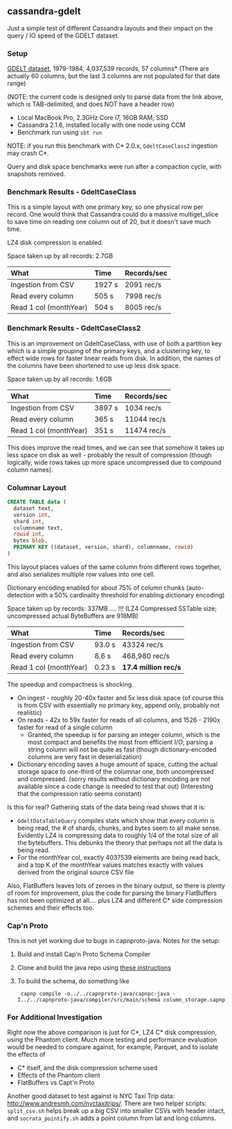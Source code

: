 ## cassandra-gdelt

Just a simple test of different Cassandra layouts and their impact on the query / IO speed of the GDELT dataset.

### Setup

[GDELT dataset](http://data.gdeltproject.org/events/index.html), 1979-1984, 4,037,539 records, 57 columns* (There are actually 60 columns, but the last 3 columns are not populated for that date range)

(NOTE: the current code is designed only to parse data from the link above, which is TAB-delimited, and does NOT have a header row)

- Local MacBook Pro,  2.3GHz Core i7, 16GB RAM, SSD
- Cassandra 2.1.6, installed locally with one node using CCM
- Benchmark run using `sbt run`

NOTE: if you run this benchmark with C* 2.0.x, `GdeltCaseClass2` ingestion may crash C*.

Query and disk space benchmarks were run after a compaction cycle, with snapshots removed.

### Benchmark Results - GdeltCaseClass

This is a simple layout with one primary key, so one physical row per record.  One would think that Cassandra could do a massive multiget_slice to save time on reading one column out of 20, but it doesn't save much time.

LZ4 disk compression is enabled.

Space taken up by all records: 2.7GB

| What                | Time     | Records/sec   |
| :------------------ | :------- | :------------ |
| Ingestion from CSV  | 1927 s   | 2091 rec/s    |
| Read every column   | 505 s    | 7998 rec/s   |
| Read 1 col (monthYear) | 504 s | 8005 rec/s   |

### Benchmark Results - GdeltCaseClass2

This is an improvement on GdeltCaseClass, with use of both a partition key which is a simple grouping of the primary keys, and a clustering key, to effect wide rows for faster linear reads from disk.  In addition, the names of the columns have been shortened to use up less disk space.

Space taken up by all records: 1.6GB

| What                | Time     | Records/sec   |
| :------------------ | :------- | :------------ |
| Ingestion from CSV  | 3897 s   | 1034 rec/s    |
| Read every column   | 365 s    | 11044 rec/s   |
| Read 1 col (monthYear) | 351 s | 11474 rec/s   |

This does improve the read times, and we can see that somehow it takes up less space on disk as well - probably the result of compression (though logically, wide rows takes up more space uncompressed due to compound column names).

### Columnar Layout

```sql
CREATE TABLE data (
  dataset text,
  version int,
  shard int,
  columnname text,
  rowid int,
  bytes blob,
  PRIMARY KEY ((dataset, version, shard), columnname, rowid)
)
```

This layout places values of the same column from different rows together, and also serializes multiple row values into one cell.

Dictionary encoding enabled for about 75% of column chunks
(auto-detection with a 50% cardinality threshold for enabling dictionary encoding)

Space taken up by records:  337MB .... !!!
(LZ4 Compressed SSTable size; uncompressed actual ByteBuffers are 918MB)

| What                | Time     | Records/sec   |
| :------------------ | :------- | :------------ |
| Ingestion from CSV  | 93.0 s   | 43324 rec/s   |
| Read every column   |  8.6 s   |  468,980 rec/s   |
| Read 1 col (monthYear) | 0.23 s | **17.4 million rec/s**   |

The speedup and compactness is shocking.
* On ingest - roughly 20-40x faster and 5x less disk space (of course this is from CSV with essentially no primary key, append only, probably not realistic)
* On reads - 42x to 59x faster for reads of all columns, and 1526 - 2190x faster for read of a single column
    - Granted, the speedup is for parsing an integer column, which is the most compact and benefits the most from efficient I/O; parsing a string column will not be quite as fast (though dictionary-encoded columns are very fast in deserialization)
* Dictionary encoding saves a huge amount of space, cutting the actual storage
space to one-third of the columnar one, both uncompressed and compressed. (sorry results without dictionary encoding are not available since a code change is needed to test that out)
(Interesting that the compression ratio seems constant)

Is this for real?  Gathering stats of the data being read shows that it is:
- `GdeltDataTableQuery` compiles stats which show that every column is being read, the # of shards, chunks, and bytes seem to all make sense.  Evidently LZ4 is compressing data to roughly 1/4 of the total size of all the bytebuffers.  This debunks the theory that perhaps not all the data is being read.
- For the monthYear col, exactly 4037539 elements are being read back, and a top K of the monthYear values matches exactly with values derived from the original source CSV file

Also, FlatBuffers leaves lots of zeroes in the binary output, so there is plenty of room for improvement, plus the code for parsing the binary FlatBuffers has not been optimized at all.... plus LZ4 and different C* side compression schemes and their effects too.

### Cap'n Proto

This is not yet working due to bugs in capnproto-java.  Notes for the setup:
1. Build and install Cap'n Proto Schema Compiler
2. Clone and build the java repo using [these instructions](https://dwrensha.github.io/capnproto-java/index.html)
3. To build the schema, do something like

        capnp compile -o../../capnproto-java/capnpc-java -I../../capnproto-java/compiler/src/main/schema column_storage.capnp

### For Additional Investigation

Right now the above comparison is just for C*, LZ4 C* disk compression, using the Phantom client.  Much more testing and performance evaluation would be needed to compare against, for example, Parquet, and to isolate the effects of
- C* itself, and the disk compression scheme used
- Effects of the Phantom client
- FlatBuffers vs Capt'n Proto

Another good dataset to test against is NYC Taxi Trip data: http://www.andresmh.com/nyctaxitrips/.   There are two helper scripts: `split_csv.sh` helps break up a big CSV into smaller CSVs with header intact, and `socrata_pointify.sh` adds a point column from lat and long columns.
